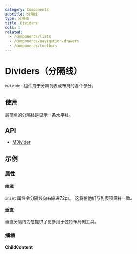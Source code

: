 ```yaml
---
category: Components
subtitle: 分隔线
type: 分隔线
title: Dividers
cols: 1
related:
  - /components/lists
  - /components/navigation-drawers
  - /components/toolbars
---
```

 
 # Dividers（分隔线）

`MDivider` 组件用于分隔列表或布局的各个部分。

## 使用

最简单的分隔线是显示一条水平线。

<dividers-usage></dividers-usage>

## API

- [MDivider](/api/MDivider)

## 示例

### 属性

#### 缩进

`inset` 属性令分隔线向右缩进72px。 这将使他们与列表项保持一致。

<example file="" />

#### 垂直

垂直分隔线为您提供了更多用于独特布局的工具。

<example file="" />

### 插槽

#### ChildContent

<example file="" />


